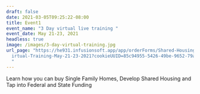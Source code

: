 ```yaml
---
draft: false
date: 2021-03-05T09:25:22-08:00
title: Event1
event_name: "3 Day virtual live training "
event_date: May 21-23, 2021
headless: true
image: /images/3-day-virtual-training.jpg
url_page: "https://he931.infusionsoft.app/app/orderForms/Shared-Housing-3-Day-V\
  irtual-Training-May-21-23-2021?cookieUUID=85c94955-5426-49be-9652-79a8557953c7
  "
---
```


Learn how you can buy Single Family Homes, Develop Shared Housing and Tap into Federal and State Funding

